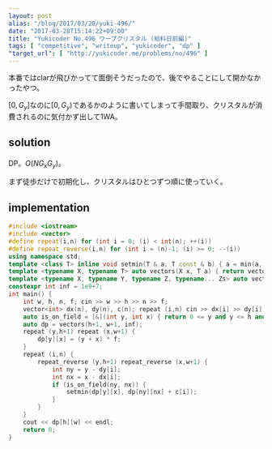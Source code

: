 ```yaml
---
layout: post
alias: "/blog/2017/03/28/yuki-496/"
date: "2017-03-28T15:14:22+09:00"
title: "Yukicoder No.496 ワープクリスタル (給料日前編)"
tags: [ "competitive", "writeup", "yukicoder", "dp" ]
"target_url": [ "http://yukicoder.me/problems/no/496" ]
---
```


本番ではclarが飛びかってて面倒そうだったので、後でやることにして開かなかったやつ。

$[0, G_y]$なのに$[0, G_y)$であるかのように書いてしまって手間取り、クリスタルが消費されるのに気付かず出して$1$WA。

## solution

DP。$O(N G_x G_y)$。

まず徒歩だけで初期化し、クリスタルはひとつずつ順に使っていく。

## implementation

``` c++
#include <iostream>
#include <vector>
#define repeat(i,n) for (int i = 0; (i) < int(n); ++(i))
#define repeat_reverse(i,n) for (int i = (n)-1; (i) >= 0; --(i))
using namespace std;
template <class T> inline void setmin(T & a, T const & b) { a = min(a, b); }
template <typename X, typename T> auto vectors(X x, T a) { return vector<T>(x, a); }
template <typename X, typename Y, typename Z, typename... Zs> auto vectors(X x, Y y, Z z, Zs... zs) { auto cont = vectors(y, z, zs...); return vector<decltype(cont)>(x, cont); }
constexpr int inf = 1e9+7;
int main() {
    int w, h, n, f; cin >> w >> h >> n >> f;
    vector<int> dx(n), dy(n), c(n); repeat (i,n) cin >> dx[i] >> dy[i] >> c[i];
    auto is_on_field = [&](int y, int x) { return 0 <= y and y <= h and 0 <= x and x <= w; };
    auto dp = vectors(h+1, w+1, inf);
    repeat (y,h+1) repeat (x,w+1) {
        dp[y][x] = (y + x) * f;
    }
    repeat (i,n) {
        repeat_reverse (y,h+1) repeat_reverse (x,w+1) {
            int ny = y - dy[i];
            int nx = x - dx[i];
            if (is_on_field(ny, nx)) {
                setmin(dp[y][x], dp[ny][nx] + c[i]);
            }
        }
    }
    cout << dp[h][w] << endl;
    return 0;
}
```
